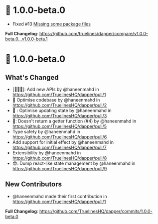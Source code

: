 # 🥱 1.0.0-beta.0

- Fixed #13 [Missing some package files](https://github.com/truelines/dapper/issues/13)

**Full Changelog**: https://github.com/truelines/dapper/compare/v1.0.0-beta.0...v1.0.0-beta.1

# 👻 1.0.0-beta.0

## What's Changed

- [🥸🤠🥳]: Add new APIs by @haneenmahd in https://github.com/TruelinesHQ/dapper/pull/1
- 🧐 Optimise codebase by @haneenmahd in https://github.com/TruelinesHQ/dapper/pull/2
- 🥸 : Optimise updating state by @haneenmahd in https://github.com/TruelinesHQ/dapper/pull/3
- 🥸: Doesn't return a getter function (#4) by @haneenmahd in https://github.com/TruelinesHQ/dapper/pull/5
- Type safety by @haneenmahd in https://github.com/TruelinesHQ/dapper/pull/6
- Add support for initial effect by @haneenmahd in https://github.com/TruelinesHQ/dapper/pull/7
- Extensibility by @haneenmahd in https://github.com/TruelinesHQ/dapper/pull/8
- 😎: Dump react-like state management by @haneenmahd in https://github.com/TruelinesHQ/dapper/pull/9

## New Contributors

- @haneenmahd made their first contribution in https://github.com/TruelinesHQ/dapper/pull/1

**Full Changelog**: https://github.com/TruelinesHQ/dapper/commits/1.0.0-beta.0
